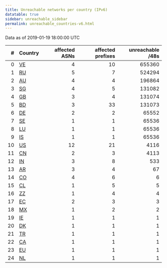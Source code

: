 ```yaml
---
title: Unreachable networks per country (IPv6)
datatable: true
sidebar: unreachable_sidebar
permalink: unreachable_countries-v6.html
---
```


Data as of 2019-01-19 18:00:00 UTC

<div class="datatable-begin"></div>

|   # | Country                      |   affected ASNs |   affected prefixes |   unreachable /48s |
|----:|:-----------------------------|----------------:|--------------------:|-------------------:|
|   0 | [VE](unreachable_ve-v6.html) |               4 |                  10 |             655360 |
|   1 | [RU](unreachable_ru-v6.html) |               5 |                   7 |             524294 |
|   2 | [AU](unreachable_au-v6.html) |               4 |                   4 |             196864 |
|   3 | [SG](unreachable_sg-v6.html) |               4 |                   5 |             131082 |
|   4 | [GB](unreachable_gb-v6.html) |               3 |                   4 |             131074 |
|   5 | [BD](unreachable_bd-v6.html) |               3 |                  33 |             131073 |
|   6 | [DE](unreachable_de-v6.html) |               2 |                   2 |              65552 |
|   7 | [SE](unreachable_se-v6.html) |               1 |                   1 |              65536 |
|   8 | [LU](unreachable_lu-v6.html) |               1 |                   1 |              65536 |
|   9 | [IS](unreachable_is-v6.html) |               1 |                   1 |              65536 |
|  10 | [US](unreachable_us-v6.html) |              12 |                  21 |               4116 |
|  11 | [CN](unreachable_cn-v6.html) |               2 |                   3 |               4113 |
|  12 | [IN](unreachable_in-v6.html) |               3 |                   8 |                533 |
|  13 | [AR](unreachable_ar-v6.html) |               3 |                   4 |                 67 |
|  14 | [CO](unreachable_co-v6.html) |               4 |                   6 |                  6 |
|  15 | [CL](unreachable_cl-v6.html) |               1 |                   5 |                  5 |
|  16 | [ZZ](unreachable_zz-v6.html) |               1 |                   4 |                  4 |
|  17 | [EC](unreachable_ec-v6.html) |               2 |                   3 |                  3 |
|  18 | [MX](unreachable_mx-v6.html) |               1 |                   2 |                  2 |
|  19 | [IE](unreachable_ie-v6.html) |               1 |                   1 |                  1 |
|  20 | [DK](unreachable_dk-v6.html) |               1 |                   1 |                  1 |
|  21 | [TR](unreachable_tr-v6.html) |               1 |                   1 |                  1 |
|  22 | [CA](unreachable_ca-v6.html) |               1 |                   1 |                  1 |
|  23 | [EU](unreachable_eu-v6.html) |               1 |                   1 |                  1 |
|  24 | [NL](unreachable_nl-v6.html) |               1 |                   1 |                  1 |

<div class="datatable-end"></div>